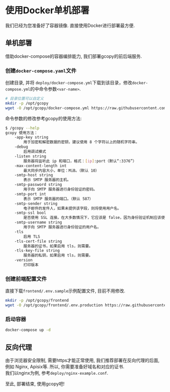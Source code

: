 # 使用Docker单机部署
我们已经为您准备好了容器镜像. 直接使用Docker进行部署最方便. 

## 单机部署
借助docker-compose的容器编排能力, 我们部署gcopy的前后端服务.

### 创建`docker-compose.yaml`文件
创建目录, 并将 `deploy/docker-compose.yml`下载到该目录，修改`docker-compose.yml`的中命令参数`<var-name>`.

```bash
# 目录位置可以自定义
mkdir -p /opt/gcopy
wget -O /opt/gcopy/docker-compose.yml https://raw.githubusercontent.com/llaoj/gcopy/main/deploy/docker-compose.yml
```

命令参数的修改参考gcopy的使用方法:

```bash
$ /gcopy --help
gcopy 使用方法：
    -app-key string
        用于加密和解密数据的密钥，建议使用 8 个字符以上的随机字符串。
    -debug
        启用调试模式
    -listen string
        服务器将监听此 ip 和端口，格式：[ip]:port（默认“:3376”）
    -max-content-length int
        最大同步内容大小，单位：MiB。（默认 10）
    -smtp-host string
        表示 SMTP 服务器的主机。
    -smtp-password string
        用于向 SMTP 服务器进行身份验证的密码。
    -smtp-port int
        表示 SMTP 服务器的端口。（默认 587）
    -smtp-sender string
        电子邮件的发件人，如果未提供该字段，则将使用用户名。
    -smtp-ssl bool
        是否使用 SSL 连接。在大多数情况下，它应该是 false，因为身份验证机制应该使用 STARTTLS 扩展。
    -smtp-username string
        用于向 SMTP 服务器进行身份验证的用户名。
    -tls
        启用 TLS
    -tls-cert-file string
        服务器的证书，如果启用 tls，则需要。
    -tls-key-file string
        服务器的私钥，如果启用 tls，则需要。
    -version
        打印版本
```

### 创建前端配置文件
直接下载`frontend/.env.sample`示例配置文件, 目前不用修改.

```bash
mkdir -p /opt/gcopy/frontend
wget -O /opt/gcopy/frontend/.env.production https://raw.githubusercontent.com/llaoj/gcopy/main/frontend/.env.sample
```

### 启动容器

```sh
docker-compose up -d
```

## 反向代理
由于浏览器安全限制, 需要https才能正常使用, 我们推荐部署在反向代理的后面, 例如 Nginx, Apisix等. 所以, 你需要准备好域名和对应的证书.  
我们以nginx为例, 参考`deploy/nginx-example.conf`.

至此, 部署结束, 使用gcopy吧!